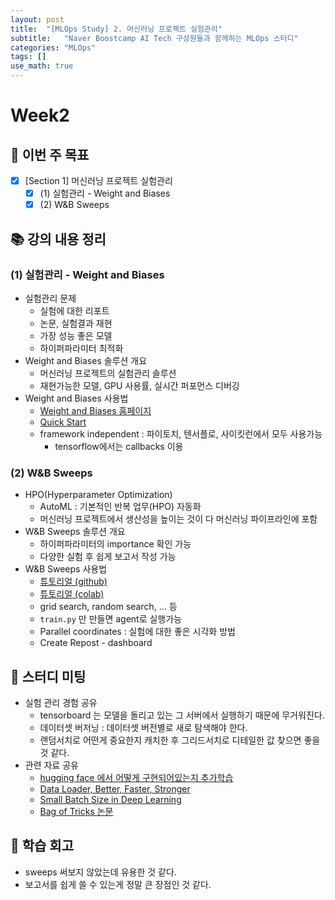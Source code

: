 ```yaml
---
layout: post
title:  "[MLOps Study] 2. 머신러닝 프로젝트 실험관리"
subtitle:   "Naver Boostcamp AI Tech 구성원들과 함께하는 MLOps 스터디"
categories: "MLOps"
tags: []
use_math: true
---
```


# Week2

## 📝 이번 주 목표

- [x] [Section 1] 머신러닝 프로젝트 실험관리
  - [x] (1) 실험관리 - Weight and Biases
  - [x] (2) W&B Sweeps

## 📚 강의 내용 정리

### (1) 실험관리 - Weight and Biases

* 실험관리 문제
  * 실험에 대한 리포트
  * 논문, 실험결과 재현
  * 가장 성능 좋은 모델
  * 하이퍼파라미터 최적화
* Weight and Biases 솔루션 개요
  * 머신러닝 프로젝트의 실험관리 솔루션
  * 재현가능한 모델, GPU 사용률, 실시간 퍼포먼스 디버깅
* Weight and Biases 사용법
  * [Weight and Biases 홈페이지](https://wandb.ai/)
  * [Quick Start](https://colab.research.google.com/github/wandb/examples/blob/master/colabs/intro/Intro_to_Weights_%26_Biases.ipynb)
  * framework independent : 파이토치, 텐서플로, 사이킷런에서 모두 사용가능
    * tensorflow에서는 callbacks 이용

### (2) W&B Sweeps

* HPO(Hyperparameter Optimization)
  * AutoML : 기본적인 반복 업무(HPO) 자동화
  * 머신러닝 프로젝트에서 생산성을 높이는 것이 다 머신러닝 파이프라인에 포함
* W&B Sweeps 솔루션 개요
  * 하이퍼파라미터의 importance 확인 가능
  * 다양한 실험 후 쉽게 보고서 작성 가능
* W&B Sweeps 사용법
  * [튜토리얼 (github)](https://github.com/wandb/examples/blob/master/examples/wandb-sweeps/sweeps-python/notebook.ipynb)
  * [튜토리얼 (colab)](https://colab.research.google.com/github/wandb/examples/blob/master/examples/wandb-sweeps/sweeps-python/notebook.ipynb)
  * grid search, random search, ... 등
  * `train.py` 만 만들면 agent로 실행가능
  * Parallel coordinates : 실험에 대한 좋은 시각화 방법
  * Create Repost - dashboard

## 📢 스터디 미팅

* 실험 관리 경험 공유
  * tensorboard 는 모델을 돌리고 있는 그 서버에서 실행하기 때문에 무거워진다.
  * 데이터셋 버저닝 : 데이터셋 버전별로 새로 탐색해야 한다.
  * 랜덤서치로 어떤게 중요한지 캐치한 후 그리드서치로 디테일한 값 찾으면 좋을 것 같다.
* 관련 자료 공유
  * [hugging face 에서 어떻게 구현되어있는지 추가학습](https://github.com/jinmang2/boostcamp_ai_tech_2/tree/mlops/o-stage/mlops/section01)
  * [Data Loader, Better, Faster, Stronger](https://d2.naver.com/helloworld/3773258)
  * [Small Batch Size in Deep Learning](https://iamseungjun.tistory.com/3)
  * [Bag of Tricks 논문](https://arxiv.org/abs/1812.01187)

## 🚀 학습 회고

* sweeps 써보지 않았는데 유용한 것 같다.
* 보고서를 쉽게 쓸 수 있는게 정말 큰 장점인 것 같다.
